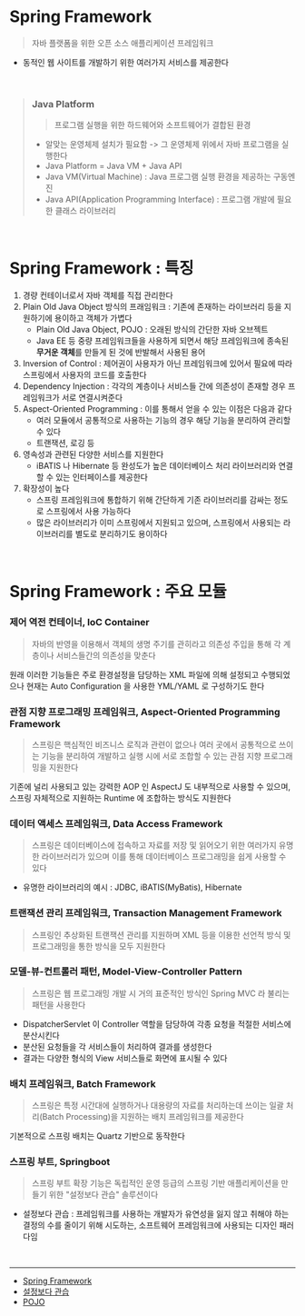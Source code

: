 # Spring Framework

> 자바 플랫폼을 위한 오픈 소스 애플리케이션 프레임워크

* 동적인 웹 사이트를 개발하기 위한 여러가지 서비스를 제공한다

<br>

> ### Java Platform
> > 프로그램 실행을 위한 하드웨어와 소프트웨어가 결합된 환경
> * 알맞는 운영체제 설치가 필요함 -> 그 운영체제 위에서 자바 프로그램을 실행한다
> * Java Platform = Java VM + Java API
> * Java VM(Virtual Machine) : Java 프로그램 실행 환경을 제공하는 구동엔진
> * Java API(Application Programming Interface) : 프로그램 개발에 필요한 클래스 라이브러리

<br>

# Spring Framework : 특징

1. 경량 컨테이너로서 자바 객체를 직접 관리한다
2. Plain Old Java Object 방식의 프래임워크 : 기존에 존재하는 라이브러리 등을 지원하기에 용이하고 객체가 가볍다
    - Plain Old Java Object, POJO : 오래된 방식의 간단한 자바 오브젝트
    - Java EE 등 중량 프레임워크들을 사용하게 되면서 해당 프레임워크에 종속된 **무거운 객체**를 만들게 된 것에 반발해서 사용된 용어
3. Inversion of Control : 제어권이 사용자가 아닌 프레임워크에 있어서 필요에 따라 스프링에서 사용자의 코드를 호출한다
4. Dependency Injection : 각각의 계층이나 서비스들 간에 의존성이 존재할 경우 프레임워크가 서로 연결시켜준다
5. Aspect-Oriented Programming : 이를 통해서 얻을 수 있는 이점은 다음과 같다
    - 여러 모듈에서 공통적으로 사용하는 기능의 경우 해당 기능을 분리하여 관리할 수 있다
    - 트랜잭션, 로깅 등
6. 영속성과 관련된 다양한 서비스를 지원한다
    - iBATIS 나 Hibernate 등 완성도가 높은 데이터베이스 처리 라이브러리와 연결할 수 있는 인터페이스를 제공한다
7. 확장성이 높다
    - 스프링 프레임워크에 통합하기 위해 간단하게 기존 라이브러리를 감싸는 정도로 스프링에서 사용 가능하다
    - 많은 라이브러리가 이미 스프링에서 지원되고 있으며, 스프링에서 사용되는 라이브러리를 별도로 분리하기도 용이하다

<br>

# Spring Framework : 주요 모듈

### 제어 역전 컨테이너, IoC Container

> 자바의 반영을 이용해서 객체의 생명 주기를 관히라고 의존성 주입을 통해 각 계층이나 서비스들간의 의존성을 맞춘다

원래 이러한 기능들은 주로 환경설정을 담당하는 XML 파일에 의해 설정되고 수행되었으나 현재는 Auto Configuration 을 사용한 YML/YAML 로 구성하기도 한다

### 관점 지향 프로그래밍 프레임워크, Aspect-Oriented Programming Framework
> 스프링은 핵심적인 비즈니스 로직과 관련이 없으나 여러 곳에서 공통적으로 쓰이는 기능을 분리하여 개발하고 실행 시에 서로 조합할 수 있는 관점 지향 프로그래밍을 지원한다

기존에 널리 사용되고 있는 강력한 AOP 인 AspectJ 도 내부적으로 사용할 수 있으며, 스프링 자체적으로 지원하는 Runtime 에 조합하는 방식도 지원한다

### 데이터 액세스 프레임워크, Data Access Framework
> 스프링은 데이터베이스에 접속하고 자료를 저장 및 읽어오기 위한 여러가지 유명한 라이브러리가 있으며 이를 통해 데이터베이스 프로그래밍을 쉽게 사용할 수 있다

* 유명한 라이브러리의 예시 : JDBC, iBATIS(MyBatis), Hibernate

### 트랜잭션 관리 프레임워크, Transaction Management Framework
> 스프링인 추상화된 트랜잭션 관리를 지원하며 XML 등을 이용한 선언적 방식 및 프로그래밍을 통한 방식을 모두 지원한다

### 모델-뷰-컨트롤러 패턴, Model-View-Controller Pattern
> 스프링은 웹 프로그래밍 개발 시 거의 표준적인 방식인 Spring MVC 라 불리는 패턴을 사용한다

* DispatcherServlet 이 Controller 역할을 담당하여 각종 요청을 적절한 서비스에 분산시킨다
* 분산된 요청들을 각 서비스들이 처리하여 결과를 생성한다
* 결과는 다양한 형식의 View 서비스들로 화면에 표시될 수 있다

### 배치 프레임워크, Batch Framework
> 스프링은 특정 시간대에 실행하거나 대용량의 자료를 처리하는데 쓰이는 일괄 처리(Batch Processing)을 지원하는 배치 프레임워크를 제공한다

기본적으로 스프링 배치는 Quartz 기반으로 동작한다

### 스프링 부트, Springboot
> 스프링 부트 확장 기능은 독립적인 운영 등급의 스프링 기반 애플리케이션을 만들기 위한 "설정보다 관습" 솔루션이다

* 설정보다 관습 : 프레임워크를 사용하는 개발자가 유연성을 잃지 않고 취해야 하는 결정의 수를 줄이기 위해 시도하는, 소프트웨어 프레임워크에 사용되는 디자인 패러다임


<br>

- - -
* [Spring Framework](https://ko.wikipedia.org/wiki/%EC%8A%A4%ED%94%84%EB%A7%81_%ED%94%84%EB%A0%88%EC%9E%84%EC%9B%8C%ED%81%AC)
* [설정보다 관습](https://ko.wikipedia.org/wiki/%EC%84%A4%EC%A0%95%EB%B3%B4%EB%8B%A4_%EA%B4%80%EC%8A%B5)
* [POJO](https://ko.wikipedia.org/wiki/Plain_Old_Java_Object)